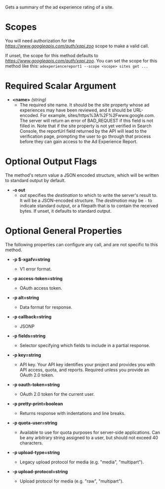 Gets a summary of the ad experience rating of a site.
# Scopes

You will need authorization for the *https://www.googleapis.com/auth/xapi.zoo* scope to make a valid call.

If unset, the scope for this method defaults to *https://www.googleapis.com/auth/xapi.zoo*.
You can set the scope for this method like this: `adexperiencereport1 --scope <scope> sites get ...`
# Required Scalar Argument
* **&lt;name&gt;** *(string)*
    - The required site name. It should be the site property whose ad experiences
        may have been reviewed, and it should be URL-encoded. For example,
        sites/https%3A%2F%2Fwww.google.com. The server will return an error of
        BAD_REQUEST if this field is not filled in. Note that if the site property
        is not yet verified in Search Console, the reportUrl field returned by the
        API will lead to the verification page, prompting the user to go through
        that process before they can gain access to the Ad Experience Report.

# Optional Output Flags

The method's return value a JSON encoded structure, which will be written to standard output by default.

* **-o out**
    - *out* specifies the *destination* to which to write the server's result to.
      It will be a JSON-encoded structure.
      The *destination* may be `-` to indicate standard output, or a filepath that is to contain the received bytes.
      If unset, it defaults to standard output.
# Optional General Properties

The following properties can configure any call, and are not specific to this method.

* **-p $-xgafv=string**
    - V1 error format.

* **-p access-token=string**
    - OAuth access token.

* **-p alt=string**
    - Data format for response.

* **-p callback=string**
    - JSONP

* **-p fields=string**
    - Selector specifying which fields to include in a partial response.

* **-p key=string**
    - API key. Your API key identifies your project and provides you with API access, quota, and reports. Required unless you provide an OAuth 2.0 token.

* **-p oauth-token=string**
    - OAuth 2.0 token for the current user.

* **-p pretty-print=boolean**
    - Returns response with indentations and line breaks.

* **-p quota-user=string**
    - Available to use for quota purposes for server-side applications. Can be any arbitrary string assigned to a user, but should not exceed 40 characters.

* **-p upload-type=string**
    - Legacy upload protocol for media (e.g. &#34;media&#34;, &#34;multipart&#34;).

* **-p upload-protocol=string**
    - Upload protocol for media (e.g. &#34;raw&#34;, &#34;multipart&#34;).
